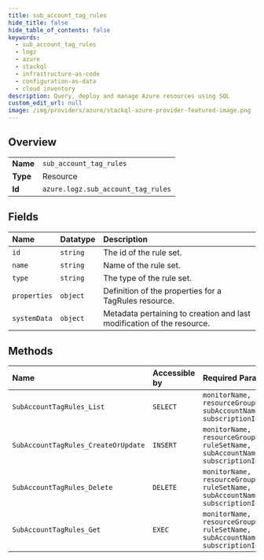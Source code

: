 ```yaml
---
title: sub_account_tag_rules
hide_title: false
hide_table_of_contents: false
keywords:
  - sub_account_tag_rules
  - logz
  - azure    
  - stackql
  - infrastructure-as-code
  - configuration-as-data
  - cloud inventory
description: Query, deploy and manage Azure resources using SQL
custom_edit_url: null
image: /img/providers/azure/stackql-azure-provider-featured-image.png
---
```

  
    

## Overview
<table><tbody>
<tr><td><b>Name</b></td><td><code>sub_account_tag_rules</code></td></tr>
<tr><td><b>Type</b></td><td>Resource</td></tr>
<tr><td><b>Id</b></td><td><code>azure.logz.sub_account_tag_rules</code></td></tr>
</tbody></table>

## Fields
| Name | Datatype | Description |
|:-----|:---------|:------------|
| `id` | `string` | The id of the rule set. |
| `name` | `string` | Name of the rule set. |
| `type` | `string` | The type of the rule set. |
| `properties` | `object` | Definition of the properties for a TagRules resource. |
| `systemData` | `object` | Metadata pertaining to creation and last modification of the resource. |
## Methods
| Name | Accessible by | Required Params |
|:-----|:--------------|:----------------|
| `SubAccountTagRules_List` | `SELECT` | `monitorName, resourceGroupName, subAccountName, subscriptionId` |
| `SubAccountTagRules_CreateOrUpdate` | `INSERT` | `monitorName, resourceGroupName, ruleSetName, subAccountName, subscriptionId` |
| `SubAccountTagRules_Delete` | `DELETE` | `monitorName, resourceGroupName, ruleSetName, subAccountName, subscriptionId` |
| `SubAccountTagRules_Get` | `EXEC` | `monitorName, resourceGroupName, ruleSetName, subAccountName, subscriptionId` |
